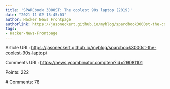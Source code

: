 ```yaml
---
title: 'SPARCbook 3000ST: The coolest 90s laptop (2019)'
date: "2021-11-02 13:45:03"
author: Hacker News Frontpage
authorlink: https://jasoneckert.github.io/myblog/sparcbook3000st-the-coolest-90s-laptop/
tags:
- Hacker-News-Frontpage
---
```


<p>Article URL: <a href="https://jasoneckert.github.io/myblog/sparcbook3000st-the-coolest-90s-laptop/">https://jasoneckert.github.io/myblog/sparcbook3000st-the-coolest-90s-laptop/</a></p>
<p>Comments URL: <a href="https://news.ycombinator.com/item?id=29081101">https://news.ycombinator.com/item?id=29081101</a></p>
<p>Points: 222</p>
<p># Comments: 78</p>
